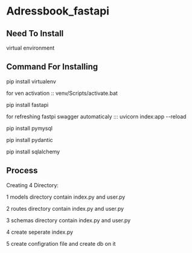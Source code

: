 # Adressbook_fastapi
 
## Need To Install

virtual environment

## Command For Installing

pip install virtualenv

for ven activation :: venv/Scripts/activate.bat

pip install fastapi

for refreshing fastpi swagger automaticaly ::: uvicorn index:app --reload

pip install pymysql

pip install pydantic

pip install sqlalchemy

## Process

Creating 4 Directory:

1 models directory contain index.py and user.py 

2 routes directory contain index.py and user.py 

3 schemas directory contain index.py and user.py 

4 create seperate index.py

5 create configration file and create db on it
